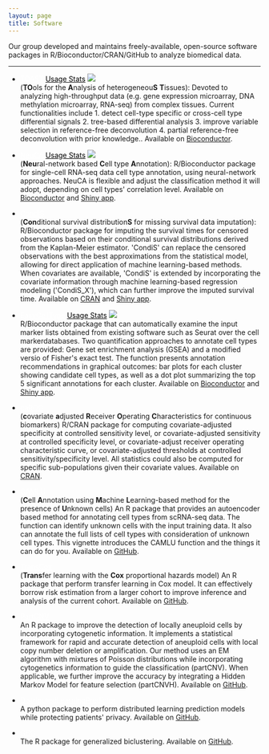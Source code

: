 ```yaml
---
layout: page
title: Software
---
```



Our group developed and maintains freely-available, open-source software packages in R/Bioconductor/CRAN/GitHub to analyze biomedical data. 

<!--
<p float="left">
  <img src="./assets/pics/DSS_hex.png" width="125" height="144" />
  <img src="./assets/pics/NeuCA_hex.png" width="125" height="144" />
 	<img src="./assets/pics/ISLET_hex.png" width="125" height="144" />
<!--   		<img src="/img3.png" width="100" /> 	-->
</p>

---------------


- <a style="color: white;" class="btn btn-primary" href="http://bioconductor.org/packages/release/bioc/html/TOAST.html">TOAST</a> 
  <a style="color: black;" class="btn" href="http://bioconductor.org/packages/stats/bioc/TOAST/">Usage Stats</a> 
  <img src="https://bioconductor.org/shields/years-in-bioc/TOAST.svg"><br/>
  (**TO**ols for the **A**nalysis of heterogeneou**S** **T**issues): Devoted to analyzing high-throughput data (e.g. gene expression microarray, DNA methylation microarray, RNA-seq) from complex tissues. Current functionalities include 1. detect cell-type specific or cross-cell type differential signals 2. tree-based differential analysis 3. improve variable selection in reference-free deconvolution 4. partial reference-free deconvolution with prior knowledge.. Available on [Bioconductor](http://bioconductor.org/packages/release/bioc/html/TOAST.html).

- <a  style="color: white;" class="btn btn-primary" href="https://bioconductor.org/packages/NeuCA/">NeuCA</a>
  <a style="color: black;" class="btn" href="http://bioconductor.org/packages/stats/bioc/NeuCA/">Usage Stats</a> 
  <img src="https://bioconductor.org/shields/years-in-bioc/NeuCA.svg"><br/>
  (**Neu**ral-network based **C**ell type **A**nnotation): R/Bioconductor package for single-cell RNA-seq data cell type annotation, using neural-network approaches. NeuCA is flexible and adjust the classification method it will adopt, depending on cell types' correlation level. Available on [Bioconductor](https://bioconductor.org/packages/NeuCA/) and [Shiny app](https://statbioinfo.shinyapps.io/NeuCA/). 
  
- <a  style="color: white;" class="btn btn-primary" href="https://cran.r-project.org/web/packages/CondiS/index.html">CondiS</a><br/>
  (**Con**ditional survival distribution**S** for missing survival data imputation): R/Bioconductor package for imputing the survival times for censored observations based on their conditional survival distributions derived from the Kaplan-Meier estimator. 'CondiS' can replace the censored observations with the best approximations from the statistical model, allowing for direct application of machine learning-based methods. When covariates are available, 'CondiS' is extended by incorporating the covariate information through machine learning-based regression modeling ('CondiS_X'), which can further improve the imputed survival time. Available on [CRAN](https://cran.r-project.org/web/packages/CondiS/index.html) and [Shiny app](https://biostatistics.mdanderson.org/shinyapps/CondiS/). 
  
- <a  style="color: white;" class="btn btn-primary" href="https://bioconductor.org/packages/devel/bioc/html/EasyCellType.html">EasyCellType</a>
  <a style="color: black;" class="btn" href="http://bioconductor.org/packages/stats/bioc/EasyCellType/">Usage Stats</a> 
  <img src="https://bioconductor.org/shields/years-in-bioc/EasyCellType.svg"><br/>
R/Bioconductor package that can automatically examine the input marker lists obtained from existing software such as Seurat over the cell markerdatabases. Two quantification approaches to annotate cell types are provided: Gene set enrichment analysis (GSEA) and a modified versio of Fisher's exact test. The function presents annotation recommendations in graphical outcomes: bar plots for each cluster showing candidate cell types, as well as a dot plot summarizing the top 5 significant annotations for each cluster. Available on [Bioconductor](https://bioconductor.org/packages/devel/bioc/html/EasyCellType.html) and [Shiny app](https://biostatistics.mdanderson.org/shinyapps/EasyCellType/). 
				            
- <a  style="color: white;" class="btn btn-primary" href="https://cran.r-project.org/web/packages/caROC/index.html">caROC</a><br/> 
(**c**ovariate **a**djusted **R**eceiver **O**perating **C**haracteristics for continuous biomarkers) R/CRAN package for computing covariate-adjusted specificity at controlled sensitivity level, or covariate-adjusted sensitivity at controlled specificity level, or covariate-adjust receiver operating characteristic curve, or covariate-adjusted thresholds at controlled sensitivity/specificity level. All statistics could also be computed for specific sub-populations given their covariate values. Available on [CRAN](https://cran.r-project.org/web/packages/caROC/index.html).
		    
- <a  style="color: white;" class="btn btn-primary" href="https://github.com/ziyili20/CAMLU">CAMLU</a><br/> (**C**ell **A**nnotation using **M**achine **L**earning-based method for the presence of **U**nknown cells) An R package that provides an autoencoder based method for annotating cell types from scRNA-seq data. The function can identify unknown cells with the input training data. It also can annotate the full lists of cell types with consideration of unknown cell types. This vignette introduces the CAMLU function and the things it can do for you. Available on [GitHub](https://github.com/ziyili20/CAMLU).

- <a  style="color: white;" class="btn btn-primary" href="https://github.com/ziyili20/TransCox">TransCox</a><br/> (**Trans**fer learning with the **Cox** proportional hazards model) An R package that perform transfer learning in Cox model. It can effectively borrow risk estimation from a larger cohort to improve inference and analysis of the current cohort. Available on [GitHub](https://github.com/ziyili20/TransCox).

- <a  style="color: white;" class="btn btn-primary" href="https://github.com/ziyili20/partCNV">PartCNV</a> <br/> An R package to improve the detection of locally aneuploid cells by incorporating cytogenetic information. It implements a statistical framework for rapid and accurate detection of aneuploid cells with local copy number deletion or amplification. Our method uses an EM algorithm with mixtures of Poisson distributions while incorporating cytogenetics information to guide the classification (partCNV). When applicable, we further improve the accuracy by integrating a Hidden Markov Model for feature selection (partCNVH). Available on [GitHub](https://github.com/ziyili20/partCNV).

- <a  style="color: white;" class="btn btn-primary" href="https://github.com/ziyili20/DistributedLearningPredictor">DistributedLearningPredictor</a><br/> 
A python package to perform distributed learning prediction models while protecting patients' privacy. Available on [GitHub](https://github.com/ziyili20/DistributedLearningPredictor).

- <a  style="color: white;" class="btn btn-primary" href="https://github.com/ziyili20/GBC">GBC</a><br/> 
The R package for generalized biclustering. Available on [GitHub](https://github.com/ziyili20/GBC).